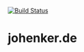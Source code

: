 [![Build Status](https://travis-ci.com/johenker/johenker_de.svg?token=M8mACBzQCCWyQbyciQG9&branch=master)](https://travis-ci.com/johenker/johenker_de)

# johenker.de
